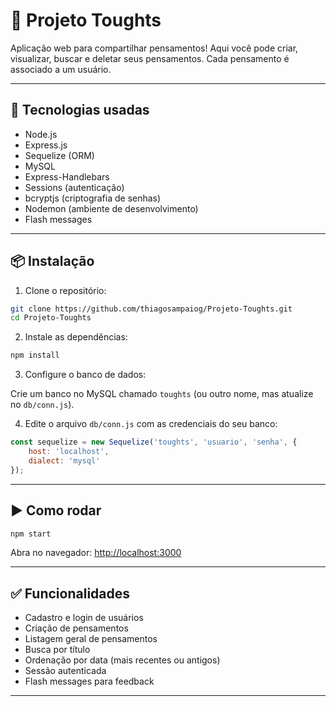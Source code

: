 # 🧠 Projeto Toughts

Aplicação web para compartilhar pensamentos! Aqui você pode criar, visualizar, buscar e deletar seus pensamentos. Cada pensamento é associado a um usuário.

---

## 🚀 Tecnologias usadas

- Node.js
- Express.js
- Sequelize (ORM)
- MySQL
- Express-Handlebars
- Sessions (autenticação)
- bcryptjs (criptografia de senhas)
- Nodemon (ambiente de desenvolvimento)
- Flash messages

---

## 📦 Instalação

1. Clone o repositório:

```bash
git clone https://github.com/thiagosampaiog/Projeto-Toughts.git
cd Projeto-Toughts
```

2. Instale as dependências:

```bash
npm install
```

3. Configure o banco de dados:

Crie um banco no MySQL chamado `toughts` (ou outro nome, mas atualize no `db/conn.js`).

4. Edite o arquivo `db/conn.js` com as credenciais do seu banco:

```js
const sequelize = new Sequelize('toughts', 'usuario', 'senha', {
    host: 'localhost',
    dialect: 'mysql'
});
```

---

## ▶️ Como rodar

```bash
npm start
```

Abra no navegador: [http://localhost:3000](http://localhost:3000)

---

## ✅ Funcionalidades

- Cadastro e login de usuários
- Criação de pensamentos
- Listagem geral de pensamentos
- Busca por título
- Ordenação por data (mais recentes ou antigos)
- Sessão autenticada
- Flash messages para feedback

---


